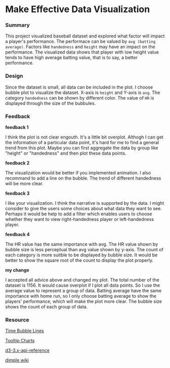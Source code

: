 # Make Effective Data Visualization

### Summary

This project visualized baseball dataset and explored what factor will impact a player's performance.
The performace can be valued by `avg (batting average)`. Factors like `handedness`
and `height` may have an impact on the performance. 
The visualized data shows that player with low height value tends to have high average batting value, that is to say, a better performance.

### Design

Since the dataset is small, all data can be included in the plot.
I choose bubble plot to visualize the dataset.
X-axis is `height` and Y-axis is `avg`.
The category `handedness` can be shown by different color.
The value of `HR` is displayed through the size of the bubbules.

### Feedback


__feedback 1__

I think the plot is not clear engouth. It's a little bit overplot.
Althogh I can get the information of a particular data point, it's hard for me to find a general trend from this plot.
Maybe you can first aggregate the data by group like "height" or "handedness" and then plot these data points.


__feedback 2__

The visualization would be better if you implemented animation.
I also recommand to add a line on the bubble. The trend of different handedness will be more clear.

__feedback 3__

I like your visualization. I think the narrative is supported by the data.
I might consider to give the users some choices about what data they want to see.
Perhaps it would be help to add a filter which enables users to choose whether they want to view right-handedness player or left-handedness player.

__feedback 4__

The HR value has the same importance with avg. The HR value shown by bubble size is less perceptual than avg value shown by y-axis. The count of each category is more suitble to be displayed by bubble size. 
It would be better to show the square root of the count to display the plot properly.

__my change__

I accepted all advice above and changed my plot. The total number of the dataset is 1156. It would cause overplot if I plot all data points. So I use the average value to represent a group of data. Batting average have the same importance with home run, so I only choose batting average to show the players' performance, which will make the plot more clear. The bubble size shows the count of each group of data.

### Resource

[Time Bubble Lines](http://dimplejs.org/advanced_examples_viewer.html?id=advanced_time_axis)

[Tooltip Charts](http://dimplejs.org/advanced_examples_viewer.html?id=advanced_lollipop_with_hover)

[d3-3.x-api-reference](https://github.com/d3/d3-3.x-api-reference/blob/master/API-Reference.md)

[dimple wiki](https://github.com/PMSI-AlignAlytics/dimple/wiki)